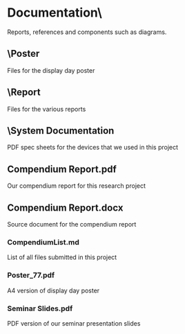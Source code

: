 # Documentation\
Reports, references and components such as diagrams.

## \Poster
Files for the display day poster

## \Report
Files for the various reports

## \System Documentation
PDF spec sheets for the devices that we used in this project

## Compendium Report.pdf
Our compendium report for this research project

## Compendium Report.docx
Source document for the compendium report

### CompendiumList.md
List of all files submitted in this project
### Poster_77.pdf
A4 version of display day poster
### Seminar Slides.pdf
PDF version of our seminar presentation slides